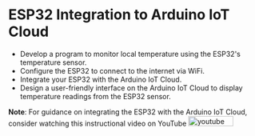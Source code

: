 
# ESP32 Integration to Arduino IoT Cloud

* Develop a program to monitor local temperature using the ESP32's temperature sensor.
* Configure the ESP32 to connect to the internet via WiFi.
* Integrate your ESP32 with the Arduino IoT Cloud.
* Design a user-friendly interface on the Arduino IoT Cloud to display temperature readings from the ESP32 sensor.

**Note**: For guidance on integrating the ESP32 with the Arduino IoT Cloud, consider watching this instructional video on YouTube <a href="https://www.youtube.com/watch?v=gpB4600keWA"> <img src=" ./images/youtube.jpeg" alt="youtube" width="90" height="20" /> </a>
